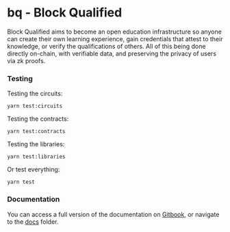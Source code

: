 # bq - Block Qualified

Block Qualified aims to become an open education infrastructure so anyone can create their own learning experience, gain credentials that attest to their knowledge, or verify the qualifications of others. All of this being done directly on-chain, with verifiable data, and preserving the privacy of users via zk proofs.

### Testing 
Testing the circuits:
```
yarn test:circuits
```

Testing the contracts:
```
yarn test:contracts
```

Testing the libraries:
```
yarn test:libraries
```

Or test everything:
```
yarn test
```

### Documentation

You can access a full version of the documentation on [Gitbook](https://deenz.gitbook.io/bq2/), or navigate to the [docs](./docs/) folder.
